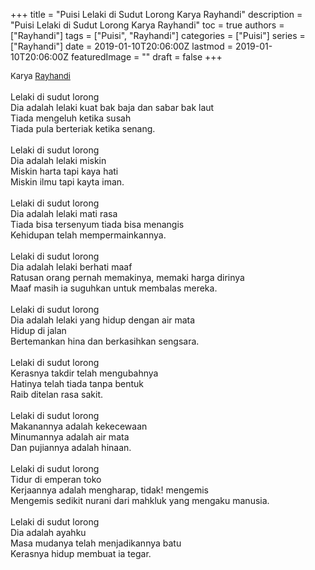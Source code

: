 +++
title = "Puisi Lelaki di Sudut Lorong Karya Rayhandi"
description = "Puisi Lelaki di Sudut Lorong Karya Rayhandi"
toc = true
authors = ["Rayhandi"]
tags = ["Puisi", "Rayhandi"]
categories = ["Puisi"]
series = ["Rayhandi"]
date = 2019-01-10T20:06:00Z
lastmod = 2019-01-10T20:06:00Z
featuredImage = ""
draft = false
+++

<div style="text-align: justify;">
<div style="font-size: small;">Karya <a href="/authors/rayhandi/" target="_blank">Rayhandi</a></div><br />
Lelaki di sudut lorong<br />Dia adalah lelaki kuat bak baja dan sabar bak laut<br />Tiada mengeluh ketika susah<br />Tiada pula berteriak ketika senang.<br /><br />Lelaki di sudut lorong<br />Dia adalah lelaki miskin<br />Miskin harta tapi kaya hati<br />Miskin ilmu tapi kayta iman.<br /><br />Lelaki di sudut lorong<br />Dia adalah lelaki mati rasa<br />Tiada bisa tersenyum tiada bisa menangis<br />Kehidupan telah mempermainkannya.<br /><br />Lelaki di sudut lorong<br />Dia adalah lelaki berhati maaf<br />Ratusan orang pernah memakinya, memaki harga dirinya<br />Maaf masih ia suguhkan untuk membalas mereka.<br /><br />Lelaki di sudut lorong<br />Dia adalah lelaki yang hidup dengan air mata<br />Hidup di jalan<br />Bertemankan hina dan berkasihkan sengsara.<br /><br />Lelaki di sudut lorong<br />Kerasnya takdir telah mengubahnya<br />Hatinya telah tiada tanpa bentuk<br />Raib ditelan rasa sakit.<br /><br />Lelaki di sudut lorong<br />Makanannya adalah kekecewaan<br />Minumannya adalah air mata<br />Dan pujiannya adalah hinaan.<br /><br />Lelaki di sudut lorong<br />Tidur di emperan toko<br />Kerjaannya adalah mengharap, tidak! mengemis<br />Mengemis sedikit nurani dari mahkluk yang mengaku manusia.<br /><br />Lelaki di sudut lorong<br />Dia adalah ayahku<br />Masa mudanya telah menjadikannya batu<br />Kerasnya hidup membuat ia tegar.</div>
